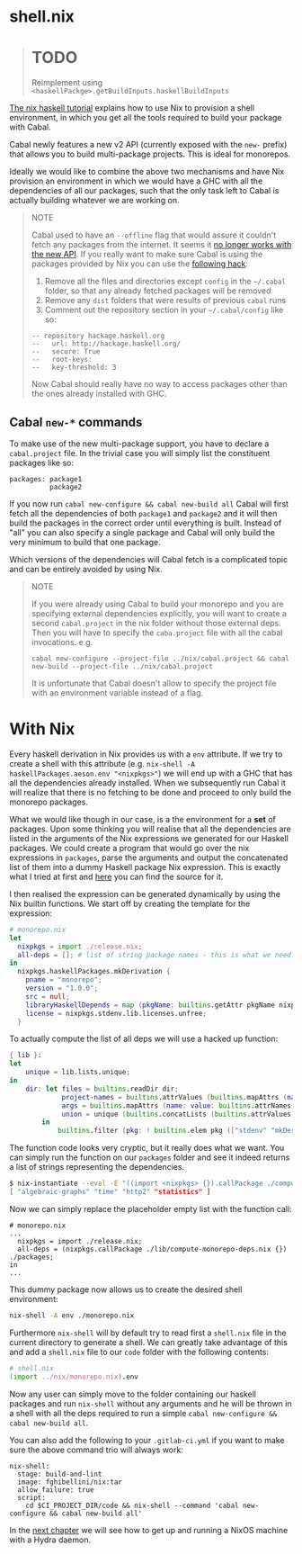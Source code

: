 
# shell.nix

> # TODO
>
> Reimplement using `<haskellPackge>.getBuildInputs.haskellBuildInputs`

[The nix haskell tutorial](https://github.com/Gabriel439/haskell-nix/tree/master/project0#building-with-cabal) explains how to use Nix to provision a shell environment,
in which you get all the tools required to build your package with Cabal.

Cabal newly features a new v2 API (currently exposed with the `new-` prefix) that allows you to build multi-package projects.
This is ideal for monorepos.

Ideally we would like to combine the above two mechanisms and have Nix provision an environment in which we would have a GHC with all
the dependencies of all our packages, such that the only task left to Cabal is actually building whatever we are working on.

> NOTE
>
> Cabal used to have an `--offline` flag that would assure it couldn't fetch any packages from the internet.
> It seems it [no longer works with the new API](https://github.com/haskell/cabal/issues/5346).
> If you really want to make sure Cabal is using the packages provided by Nix you can use the [following hack](https://github.com/haskell/cabal/issues/5783#issuecomment-445518839):
>
> 1. Remove all the files and directories except `config` in the `~/.cabal` folder, so that any already fetched packages will be removed
> 2. Remove any `dist` folders that were results of previous `cabal` runs
> 3. Comment out the repository section in your `~/.cabal/config` like so:
> ```
> -- repository hackage.haskell.org
> --   url: http://hackage.haskell.org/
> --   secure: True
> --   root-keys:
> --   key-threshold: 3
> ```
>
> Now Cabal should really have no way to access packages other than the ones already installed with GHC.

## Cabal `new-*` commands

To make use of the new multi-package support, you have to declare a `cabal.project` file. In the trivial case
you will simply list the constituent packages like so:

```
packages: package1
          package2
```

If you now run `cabal new-configure && cabal new-build all` Cabal will first fetch all the dependencies of both `package1` and `package2` and it will then
build the packages in the correct order until everything is built. Instead of "all" you can also specify a single package and Cabal will only build the
very minimum to build that one package.

Which versions of the dependencies will Cabal fetch is a complicated topic and can be entirely avoided by using Nix.

> NOTE
>
> If you were already using Cabal to build your monorepo and you are specifying external dependencies explicitly,
> you will want to create a second `cabal.project` in the nix folder without those external deps.
> Then you will have to specify the `caba.project` file with all the cabal invocations. e.g.
> ```
> cabal new-configure --project-file ../nix/cabal.project && cabal new-build --project-file ../nix/cabal.project
> ```
> It is unfortunate that Cabal doesn't allow to specify the project file with an environment variable instead of a flag.

# With Nix

Every haskell derivation in Nix provides us with a `env` attribute.
If we try to create a shell with this attribute (e.g. `nix-shell -A haskellPackages.aeson.env "<nixpkgs>"`) we will end up with a GHC that has
all the dependencies already installed. When we subsequently run Cabal it will realize that there is no fetching to be done and proceed to only build the monorepo packages.

What we would like though in our case, is a the environment for a __set__ of packages.
Upon some thinking you will realise that all the dependencies are listed in the arguments of the Nix expressions we generated for our Haskell packages.
We could create a program that would go over the nix expressions in `packages`, parse the arguments and output the concatenated list of them into a dummy Haskell package Nix expression.
This is exactly what I tried at first and [here](https://github.com/fghibellini/nix-scripts/tree/master/monorepo-gen-env) you can find the source for it.

I then realised the expression can be generated dynamically by using the Nix builtin functions.
We start off by creating the template for the expression:

```nix
# monorepo.nix
let
  nixpkgs = import ./release.nix;
  all-deps = []; # list of string package names - this is what we need to figure out how to generate
in
  nixpkgs.haskellPackages.mkDerivation {
    pname = "monorepo";
    version = "1.0.0";
    src = null;
    libraryHaskellDepends = map (pkgName: builtins.getAttr pkgName nixpkgs.haskellPackages) all-deps;
    license = nixpkgs.stdenv.lib.licenses.unfree;
  }
```

To actually compute the list of all deps we will use a hacked up function:

```nix
{ lib }:
let
    unique = lib.lists.unique;
in
    dir: let files = builtins.readDir dir;
             project-names = builtins.attrValues (builtins.mapAttrs (name: value: builtins.elemAt (builtins.match "(.*)\\.nix" name) 0) files);
             args = builtins.mapAttrs (name: value: builtins.attrNames (builtins.functionArgs (import (dir + "/${name}")))) files;
             union = unique (builtins.concatLists (builtins.attrValues args));
        in
            builtins.filter (pkg: ! builtins.elem pkg (["stdenv" "mkDerivation"] ++ project-names)) union

```

The function code looks very cryptic, but it really does what we want. You can simply run the function on our `packages` folder and see it indeed returns a list of strings representing the dependencies.

```bash
$ nix-instantiate --eval -E "((import <nixpkgs> {}).callPackage ./compute-monorepo-deps.nix {}) ./packages"
[ "algebraic-graphs" "time" "http2" "statistics" ]
```

Now we can simply replace the placeholder empty list with the function call:

```
# monorepo.nix
...
  nixpkgs = import ./release.nix;
  all-deps = (nixpkgs.callPackage ./lib/compute-monorepo-deps.nix {}) ./packages;
in
...
```

This dummy package now allows us to create the desired shell environment:

```bash
nix-shell -A env ./monorepo.nix
```

Furthermore `nix-shell` will by default try to read first a `shell.nix` file in the current directory to generate a shell.
We can greatly take advantage of this and add a `shell.nix` file to our `code` folder with the following contents:

```nix
# shell.nix
(import ../nix/monorepo.nix).env
```

Now any user can simply move to the folder containing our haskell packages and run `nix-shell` without any arguments and he will be
thrown in a shell with all the deps required to run a simple `cabal new-configure && cabal new-build all`.

You can also add the following to your `.gitlab-ci.yml` if you want to make sure the above command trio will always work:

```
nix-shell:
  stage: build-and-lint
  image: fghibellini/nix:tar
  allow_failure: true
  script:
    cd $CI_PROJECT_DIR/code && nix-shell --command 'cabal new-configure && cabal new-build all'
```

In the [next chapter](../setting-up-a-hydra-instance) we will see how to get up and running a NixOS machine with a Hydra daemon.

